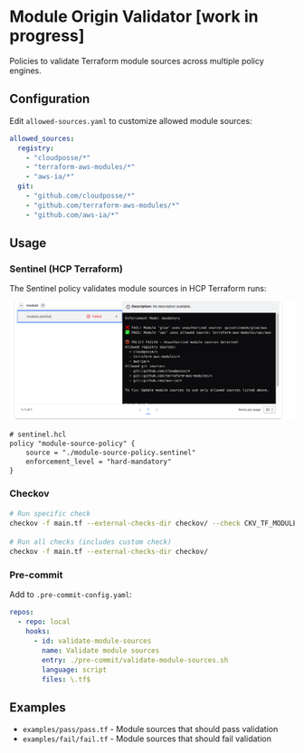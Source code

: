 # Module Origin Validator [work in progress]

Policies to validate Terraform module sources across multiple policy engines.

## Configuration

Edit `allowed-sources.yaml` to customize allowed module sources:

```yaml
allowed_sources:
  registry:
    - "cloudposse/*"
    - "terraform-aws-modules/*" 
    - "aws-ia/*"
  git:
    - "github.com/cloudposse/*"
    - "github.com/terraform-aws-modules/*"
    - "github.com/aws-ia/*"
```

## Usage

### Sentinel (HCP Terraform)
The Sentinel policy validates module sources in HCP Terraform runs:

![Sentinel Policy Run](static/images/sentinel_run.png)

```hcl
# sentinel.hcl
policy "module-source-policy" {
    source = "./module-source-policy.sentinel"
    enforcement_level = "hard-mandatory"
}
```

### Checkov
```bash
# Run specific check
checkov -f main.tf --external-checks-dir checkov/ --check CKV_TF_MODULE_SOURCE

# Run all checks (includes custom check)
checkov -f main.tf --external-checks-dir checkov/
```

### Pre-commit
Add to `.pre-commit-config.yaml`:
```yaml
repos:
  - repo: local
    hooks:
      - id: validate-module-sources
        name: Validate module sources
        entry: ./pre-commit/validate-module-sources.sh
        language: script
        files: \.tf$
```

## Examples

- `examples/pass/pass.tf` - Module sources that should pass validation
- `examples/fail/fail.tf` - Module sources that should fail validation
